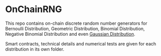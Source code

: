 # OnChainRNG
This repo contains on-chain discrete random number generators for Bernoulli Distribution, Geometric Distribution, Binomial Distribution, Negative Binomial Distribution and even [Gaussian Distribution](https://github.com/simontianx/OnChainRNG/tree/main/GaussianRNG).

Smart contracts, technical details and numerical tests are given for each distribution in its own folder.
